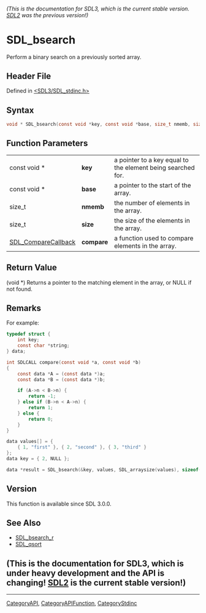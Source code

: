 ###### (This is the documentation for SDL3, which is the current stable version. [SDL2](https://wiki.libsdl.org/SDL2/) was the previous version!)
# SDL_bsearch

Perform a binary search on a previously sorted array.

## Header File

Defined in [<SDL3/SDL_stdinc.h>](https://github.com/libsdl-org/SDL/blob/main/include/SDL3/SDL_stdinc.h)

## Syntax

```c
void * SDL_bsearch(const void *key, const void *base, size_t nmemb, size_t size, SDL_CompareCallback compare);
```

## Function Parameters

|                                            |             |                                                             |
| ------------------------------------------ | ----------- | ----------------------------------------------------------- |
| const void *                               | **key**     | a pointer to a key equal to the element being searched for. |
| const void *                               | **base**    | a pointer to the start of the array.                        |
| size_t                                     | **nmemb**   | the number of elements in the array.                        |
| size_t                                     | **size**    | the size of the elements in the array.                      |
| [SDL_CompareCallback](SDL_CompareCallback) | **compare** | a function used to compare elements in the array.           |

## Return Value

(void *) Returns a pointer to the matching element in the array, or NULL if
not found.

## Remarks

For example:

```c
typedef struct {
    int key;
    const char *string;
} data;

int SDLCALL compare(const void *a, const void *b)
{
    const data *A = (const data *)a;
    const data *B = (const data *)b;

    if (A->n < B->n) {
        return -1;
    } else if (B->n < A->n) {
        return 1;
    } else {
        return 0;
    }
}

data values[] = {
    { 1, "first" }, { 2, "second" }, { 3, "third" }
};
data key = { 2, NULL };

data *result = SDL_bsearch(&key, values, SDL_arraysize(values), sizeof(values[0]), compare);
```

## Version

This function is available since SDL 3.0.0.

## See Also

- [SDL_bsearch_r](SDL_bsearch_r)
- [SDL_qsort](SDL_qsort)


## (This is the documentation for SDL3, which is under heavy development and the API is changing! [SDL2](https://wiki.libsdl.org/SDL2/) is the current stable version!)



----
[CategoryAPI](CategoryAPI), [CategoryAPIFunction](CategoryAPIFunction), [CategoryStdinc](CategoryStdinc)

